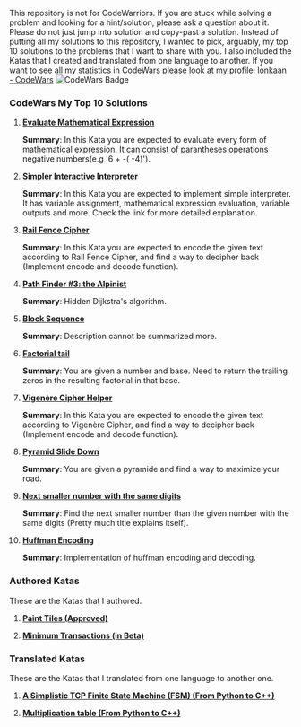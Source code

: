 

This repository is not for CodeWarriors. If you are stuck while solving a problem and looking for a hint/solution, please ask a question about it. Please do not just jump into solution and copy-past a solution. Instead of putting all my solutions to this repository, I wanted to pick, arguably, my top 10 solutions to the problems that I want to share with you. I also included the Katas that I created and translated from one language to another. If you want to see all my statistics in CodeWars please look at my profile: 
[lonkaan - CodeWars](https://www.codewars.com/users/lonkaan)   ![CodeWars Badge](https://www.codewars.com/users/lonkaan/badges/micro)


### CodeWars My Top 10 Solutions

1. **[Evaluate Mathematical Expression](https://www.codewars.com/kata/52a78825cdfc2cfc87000005)**

    **Summary**: In this Kata you are expected to evaluate every form of mathematical expression. It can consist of parantheses operations negative numbers(e.g '6 + -( -4)').  

1. **[Simpler Interactive Interpreter](https://www.codewars.com/kata/53005a7b26d12be55c000243)**

    **Summary**: In this Kata you are expected to implement simple interpreter. It has variable assignment, mathematical expression evaluation, variable outputs and more. Check the link for more detailed explanation.

1. **[Rail Fence Cipher](https://www.codewars.com/kata/58c5577d61aefcf3ff000081)**

    **Summary**: In this Kata you are expected to encode the given text according to Rail Fence Cipher, and find a way to decipher back (Implement encode and decode function). 

1. **[Path Finder #3: the Alpinist](https://www.codewars.com/kata/576986639772456f6f00030c)**

    **Summary**: Hidden Dijkstra's algorithm.

1. **[Block Sequence](https://www.codewars.com/kata/5e1ab1b9fe268c0033680e5f)**

    **Summary**: Description cannot be summarized more.

1. **[Factorial tail](https://www.codewars.com/kata/55c4eb777e07c13528000021)**

      **Summary**: You are given a number and base. Need to return the trailing zeros in the resulting factorial in that base.

1. **[Vigenère Cipher Helper](https://www.codewars.com/kata/52d1bd3694d26f8d6e0000d3)**

      **Summary**: In this Kata you are expected to encode the given text according to Vigenère Cipher, and find a way to decipher back (Implement encode and decode function).

1. **[Pyramid Slide Down](https://www.codewars.com/kata/551f23362ff852e2ab000037)**

      **Summary**: You are given a pyramide and find a way to maximize your road.

1. **[Next smaller number with the same digits](https://www.codewars.com/kata/5659c6d896bc135c4c00021e)**

      **Summary**: Find the next smaller number than the given number with the same digits (Pretty much title explains itself).

1. **[Huffman Encoding](https://www.codewars.com/kata/54cf7f926b85dcc4e2000d9d)**

      **Summary**: Implementation of huffman encoding and decoding.

### Authored Katas

These are the Katas that I authored.

1. **[Paint Tiles (Approved)](https://www.codewars.com/kata/5e297e9f63f1db003317cbac)**

1. **[Minimum Transactions (in Beta)](https://www.codewars.com/kata/5eb5155b80e7b8002dd10226)**

### Translated Katas
These are the Katas that I translated from one language to another one.

1. **[A Simplistic TCP Finite State Machine (FSM) (From Python to C++)](https://www.codewars.com/kata/54acc128329e634e9a000362)**

1. **[Multiplication table (From Python to C++)](https://www.codewars.com/kata/534d2f5b5371ecf8d2000a08)**

